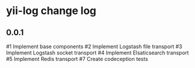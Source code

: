 yii-log change log
===================

0.0.1
-----

\#1 Implement base components
\#2 Implement Logstash file transport
\#3 Implement Logstash socket transport
\#4 Implement Elsaticsearch transport
\#5 Implement Redis transport
\#7 Create codeception tests
